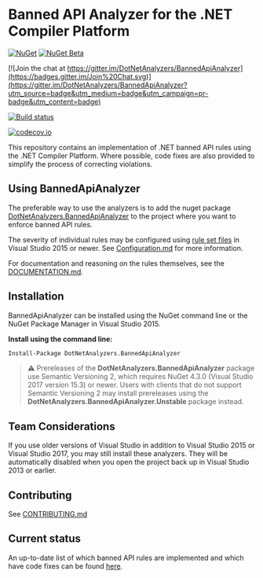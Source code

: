 ﻿# Banned API Analyzer for the .NET Compiler Platform

[![NuGet](https://img.shields.io/nuget/v/DotNetAnalyzers.BannedApiAnalyzer.svg)](https://www.nuget.org/packages/DotNetAnalyzers.BannedApiAnalyzer) [![NuGet Beta](https://img.shields.io/nuget/vpre/DotNetAnalyzers.BannedApiAnalyzer.svg)](https://www.nuget.org/packages/DotNetAnalyzers.BannedApiAnalyzer)

[![Join the chat at https://gitter.im/DotNetAnalyzers/BannedApiAnalyzer](https://badges.gitter.im/Join%20Chat.svg)](https://gitter.im/DotNetAnalyzers/BannedApiAnalyzer?utm_source=badge&utm_medium=badge&utm_campaign=pr-badge&utm_content=badge)

[![Build status](https://ci.appveyor.com/api/projects/status/npxe1cc6fo8d6wn6/branch/master?svg=true)](https://ci.appveyor.com/project/sharwell/BannedApiAnalyzer/branch/master)

[![codecov.io](http://codecov.io/github/DotNetAnalyzers/BannedApiAnalyzer/coverage.svg?branch=master)](http://codecov.io/github/DotNetAnalyzers/BannedApiAnalyzer?branch=master)

This repository contains an implementation of .NET banned API rules using the .NET Compiler Platform. Where possible, code fixes are also provided to simplify the process of correcting violations.

## Using BannedApiAnalyzer

The preferable way to use the analyzers is to add the nuget package [DotNetAnalyzers.BannedApiAnalyzer](http://www.nuget.org/packages/DotNetAnalyzers.BannedApiAnalyzer/)
to the project where you want to enforce banned API rules.

The severity of individual rules may be configured using [rule set files](https://docs.microsoft.com/en-us/visualstudio/code-quality/using-rule-sets-to-group-code-analysis-rules)
in Visual Studio 2015 or newer. See [Configuration.md](docs/Configuration.md) for more information.

For documentation and reasoning on the rules themselves, see the [DOCUMENTATION.md](DOCUMENTATION.md).

## Installation

BannedApiAnalyzer can be installed using the NuGet command line or the NuGet Package Manager in Visual Studio 2015.

**Install using the command line:**

```ps
Install-Package DotNetAnalyzers.BannedApiAnalyzer
```

> ⚠ Prereleases of the **DotNetAnalyzers.BannedApiAnalyzer** package use Semantic Versioning 2, which requires NuGet 4.3.0 (Visual Studio 2017 version 15.3) or newer. Users with clients that do not support Semantic Versioning 2 may install prereleases using the **DotNetAnalyzers.BannedApiAnalyzer.Unstable** package instead.

## Team Considerations

If you use older versions of Visual Studio in addition to Visual Studio 2015 or Visual Studio 2017, you may still install these analyzers. They will be automatically disabled when you open the project back up in Visual Studio 2013 or earlier.

## Contributing

See [CONTRIBUTING.md](CONTRIBUTING.md)

## Current status

An up-to-date list of which banned API rules are implemented and which have code fixes can be found [here](https://dotnetanalyzers.github.io/BannedApiAnalyzer/).

